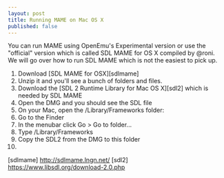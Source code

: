 ```yaml
---
layout: post
title: Running MAME on Mac OS X
published: false
---
```


You can run MAME using OpenEmu's Experimental version or use the "official" version which is called SDL MAME for 
OS X compiled by @roni. We will go over how to run SDL MAME which is not the easiest to pick up.

1. Download [SDL MAME for OSX][sdlmame]
1. Unzip it and you'll see a bunch of folders and files.
1. Download the [SDL 2 Runtime Library for Mac OS X][sdl2] which is needed by SDL MAME
1. Open the DMG and you should see the SDL file
1. On your Mac, open the /Library/Frameworks folder:
  1. Go to the Finder
  2. In the menubar click Go > Go to folder...
  3. Type /Library/Frameworks
  4. Copy the SDL2 from the DMG to this folder
1. 

[sdlmame] http://sdlmame.lngn.net/
[sdl2] https://www.libsdl.org/download-2.0.php
